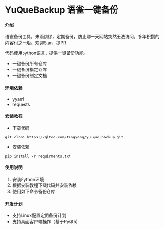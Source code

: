# YuQueBackup 语雀一键备份

#### 介绍

语雀备份工具，未雨绸缪，定期备份，防止哪一天网站突然无法访问，多年积攒的内容付之一炬。欢迎Star，提PR

代码使用python语言，提供一键备份功能。

- 一键备份所有仓库
- 一键备份指定仓库
- 一键备份制定文档


#### 环境依赖
- yyaml
- requests


#### 安装教程

- 下载代码
```shell
git clone https://gitee.com/tangyang/yu-que-backup.git
```

- 安装依赖
```shell
pip install -r requirments.txt
```


#### 使用说明

1. 安装Python环境
2. 根据安装教程下载代码并安装依赖
3. 使用如下命令备份仓库


#### 开发计划

- 支持Linux配置定期备份计划
- 支持桌面客户端操作（基于PyQt5)
